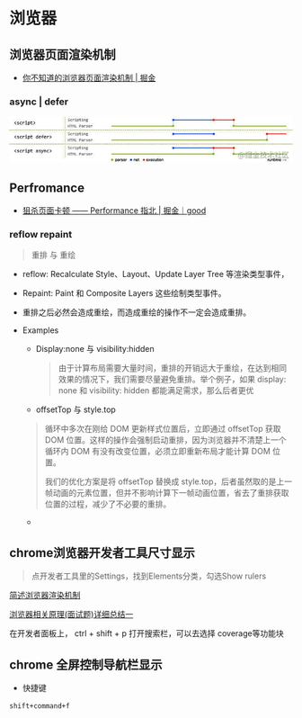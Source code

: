 # 浏览器

## 浏览器页面渲染机制

* [你不知道的浏览器页面渲染机制 | 掘金](https://juejin.cn/post/6844903815758479374)

### async | defer

![async|defer](../images/browser/async_defer.png)





## Perfromance

* [狙杀页面卡顿 —— Performance 指北 | 掘金｜good](https://juejin.im/post/5b65105f5188251b134e9778)

### reflow repaint 

> 重排 与 重绘

* reflow:  Recalculate Style、Layout、Update Layer Tree 等渲染类型事件，

* Repaint:  Paint 和 Composite Layers 这些绘制类型事件。

* 重排之后必然会造成重绘，而造成重绘的操作不一定会造成重排。

* Examples

  * Display:none 与  visibility:hidden

    > 由于计算布局需要大量时间，重排的开销远大于重绘，在达到相同效果的情况下，我们需要尽量避免重排。举个例子，如果 display: none 和 visibility: hidden 都能满足需求，那么后者更优

  *  offsetTop 与 style.top

    > 循环中多次在刚给 DOM 更新样式位置后，立即通过 offsetTop 获取 DOM 位置。这样的操作会强制启动重排，因为浏览器并不清楚上一个循环内 DOM 有没有改变位置，必须立即重新布局才能计算 DOM 位置。
    >
    > 我们的优化方案是将 offsetTop 替换成 style.top，后者虽然取的是上一帧动画的元素位置，但并不影响计算下一帧动画位置，省去了重排获取位置的过程，减少了不必要的重排。

  * 

  







## chrome浏览器开发者工具尺寸显示

> 点开发者工具里的Settings，找到Elements分类，勾选Show rulers



[简述浏览器渲染机制](https://www.jianshu.com/p/05eb1b17b298)

[浏览器相关原理(面试题)详细总结一](https://mp.weixin.qq.com/s?__biz=MzI5MjUxNjA4Mw==&mid=2247485316&idx=1&sn=f27a088ca6665563039deeef66fba696&chksm=ec017e18db76f70e4bb91660abb89673d38947a9ef7caa1b568529587ea694dd590af945000a&mpshare=1&scene=23&srcid=&sharer_sharetime=1571022344591&sharer_shareid=4ecc76568e47f0902b9a60f7ac6e2b72#rd)



 在开发者面板上， ctrl + shift + p 打开搜索栏，可以去选择 coverage等功能块



## chrome 全屏控制导航栏显示

*  快捷键

```
shift+command+f
```




